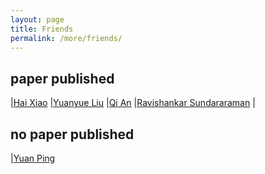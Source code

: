 ```yaml
---
layout: page
title: Friends
permalink: /more/friends/
---
```


## paper published
|[Hai Xiao](https://www.researchgate.net/profile/Hai_Xiao)
|[Yuanyue Liu](https://scholar.google.com/citations?user=5peMP4IAAAAJ&hl=en)
|[Qi An](https://scholar.google.com/citations?user=g8Qc9g4AAAAJ&hl=en)
|[Ravishankar Sundararaman](https://scholar.google.com/citations?user=NjjxCCgAAAAJ&hl=en)
|

## no paper published
|[Yuan Ping](https://scholar.google.com/citations?hl=en&user=w8iecRcAAAAJ&view_op=list_works&sortby=pubdate)

